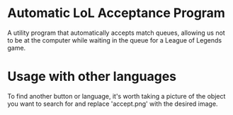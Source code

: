 # Automatic LoL Acceptance Program
A utility program that automatically accepts match queues, allowing us not to be at the computer while waiting in the queue for a League of Legends game.

# Usage with other languages
To find another button or language, it's worth taking a picture of the object you want to search for and replace 'accept.png' with the desired image.

